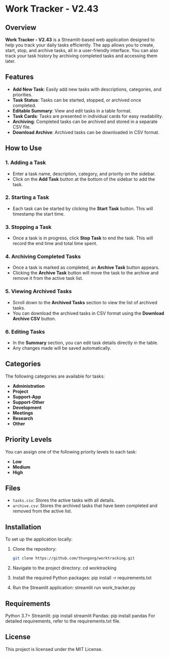 # Work Tracker - V2.43

## Overview

**Work Tracker - V2.43** is a Streamlit-based web application designed to help you track your daily tasks efficiently. The app allows you to create, start, stop, and archive tasks, all in a user-friendly interface. You can also track your task history by archiving completed tasks and accessing them later.

## Features

- **Add New Task**: Easily add new tasks with descriptions, categories, and priorities.
- **Task Status**: Tasks can be started, stopped, or archived once completed.
- **Editable Summary**: View and edit tasks in a table format.
- **Task Cards**: Tasks are presented in individual cards for easy readability.
- **Archiving**: Completed tasks can be archived and stored in a separate CSV file.
- **Download Archive**: Archived tasks can be downloaded in CSV format.

## How to Use

### 1. Adding a Task
- Enter a task name, description, category, and priority on the sidebar.
- Click on the **Add Task** button at the bottom of the sidebar to add the task.

### 2. Starting a Task
- Each task can be started by clicking the **Start Task** button. This will timestamp the start time.

### 3. Stopping a Task
- Once a task is in progress, click **Stop Task** to end the task. This will record the end time and total time spent.

### 4. Archiving Completed Tasks
- Once a task is marked as completed, an **Archive Task** button appears.
- Clicking the **Archive Task** button will move the task to the archive and remove it from the active task list.

### 5. Viewing Archived Tasks
- Scroll down to the **Archived Tasks** section to view the list of archived tasks.
- You can download the archived tasks in CSV format using the **Download Archive CSV** button.

### 6. Editing Tasks
- In the **Summary** section, you can edit task details directly in the table.
- Any changes made will be saved automatically.

## Categories

The following categories are available for tasks:
- **Administration**
- **Project**
- **Support-App**
- **Support-Other**
- **Development**
- **Meetings**
- **Research**
- **Other**

## Priority Levels

You can assign one of the following priority levels to each task:
- **Low**
- **Medium**
- **High**

## Files

- `tasks.csv`: Stores the active tasks with all details.
- `archive.csv`: Stores the archived tasks that have been completed and removed from the active list.

## Installation

To set up the application locally:

1. Clone the repository:
   ```bash
   git clone https://github.com/thungong/worktracking.git

2. Navigate to the project directory:
cd worktracking

3. Install the required Python packages:
pip install -r requirements.txt

4. Run the Streamlit application:
streamlit run work_tracker.py

## Requirements
Python 3.7+
Streamlit: pip install streamlit
Pandas: pip install pandas
For detailed requirements, refer to the requirements.txt file.

## License
This project is licensed under the MIT License.